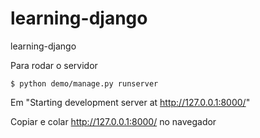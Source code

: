 # learning-django

learning-django

Para rodar o servidor

```
$ python demo/manage.py runserver
```

Em "Starting development server at http://127.0.0.1:8000/"

Copiar e colar http://127.0.0.1:8000/ no navegador
